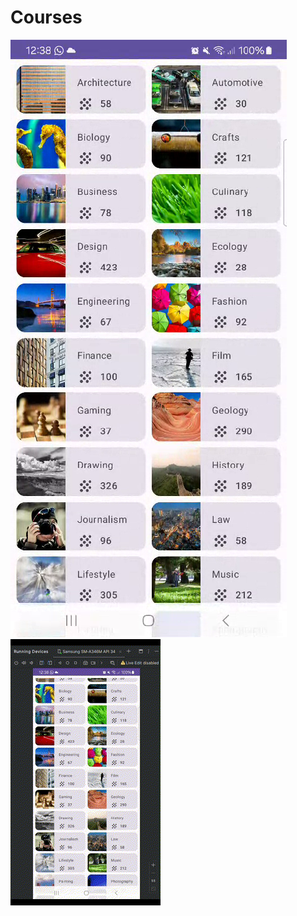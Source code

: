 # Courses
![Vista previa](Captura%20de%20pantalla%202024-09-27%20003822.png)
![Vista en ejecucion](Video_Courses.gif)